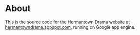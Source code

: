 # About

This is the source code for the Hermantown Drama website at [hermantowndrama.appspot.com](hermantowndrama.appspot.com), running on Google app engine.